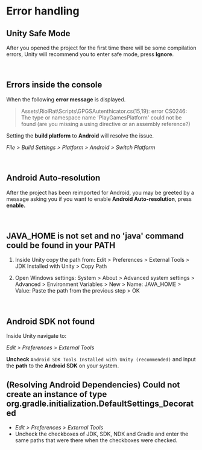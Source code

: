 # Error handling

## Unity Safe Mode
After you opened the project for the first time there will be some compilation errors, Unity will recommend you to enter safe mode, press **Ignore**.

<br/>

## Errors inside the console
When the following **error message** is displayed.
> Assets\RiolRat\Scripts\GPGSAutenthicator.cs(15,19): error CS0246: The type or namespace name 'PlayGamesPlatform' could not be found (are you missing a using directive or an assembly reference?)

Setting the **build platform** to **Android** will resolve the issue.

*File > Build Settings > Platform > Android > Switch Platform*

<br/>

## Android Auto-resolution
After the project has been reimported for Android, you may be greeted by a message
asking you if you want to enable **Android Auto-resolution**, press **enable.**

<br/>

## JAVA_HOME is not set and no 'java' command could be found in your PATH
1) Inside Unity copy the path from: Edit > Preferences > External Tools > JDK Installed with Unity > Copy Path

2) Open Windows settings: System > About > Advanced system settings > Advanced > Environment Variables > New > Name: JAVA_HOME > Value: Paste the path from the previous step > OK

<br/>

## Android SDK not found
Inside Unity navigate to:

*Edit > Preferences > External Tools*

**Uncheck** `Android SDK Tools Installed with Unity (recommended)` and input the **path** to the **Android SDK** on your system.

## (Resolving Android Dependencies) Could not create an instance of type org.gradle.initialization.DefaultSettings_Decorated
- *Edit > Preferences > External Tools*
- Uncheck the checkboxes of JDK, SDK, NDK and Gradle and enter the same paths that were there when the checkboxes were checked. 
